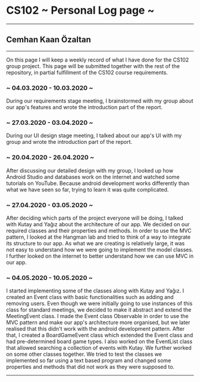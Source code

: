 # CS102 ~ Personal Log page ~
****
## Cemhan Kaan Özaltan
****

On this page I will keep a weekly record of what I have done for the CS102 group project. This page will be submitted together with the rest of the repository, in partial fulfillment of the CS102 course requirements.

### ~ 04.03.2020 - 10.03.2020 ~
During our requirements stage meeting, I brainstormed with my group about our app's features and wrote the introduction part of the report.

### ~ 27.03.2020 - 03.04.2020 ~
During our UI design stage meeting, I talked about our app's UI with my group and wrote the introduction part of the report.

### ~ 20.04.2020 - 26.04.2020 ~
After discussing our detailed design with my group, I looked up how Android Studio and databases work on the internet and watched some tutorials on YouTube. Because android development works differently than what we have seen so far, trying to learn it was quite complicated.

### ~ 27.04.2020 - 03.05.2020 ~
After deciding which parts of the project everyone will be doing, I talked with Kutay and Yağız about the architecture of our app. We decided on our required classes and their properties and methods. In order to use the MVC pattern, I looked at the Hangman lab and tried to think of a way to integrate its structure to our app. As what we are creating is relatively large, it was not easy to understand how we were going to implement the model classes. I further looked on the internet to better understand how we can use MVC in our app.

### ~ 04.05.2020 - 10.05.2020 ~
I started implementing some of the classes along with Kutay and Yağız. I created an Event class with basic functionalities such as adding and removing users. Even though we were initially going to use instances of this class for standard meetings, we decided to make it abstract and extend the MeetingEvent class. I made the Event class Observable in order to use the MVC pattern and make our app's architecture more organised, but we later realised that this didn't work with the android development pattern. After that, I created a BoardGameEvent class which extended the Event class and had pre-determined board game types. I also worked on the EventList class that allowed searching a collection of events with Kutay. We further worked on some other classes together. We tried to test the classes we implemented so far using a text based program and changed some properties and methods that did not work as they were supposed to.

****
